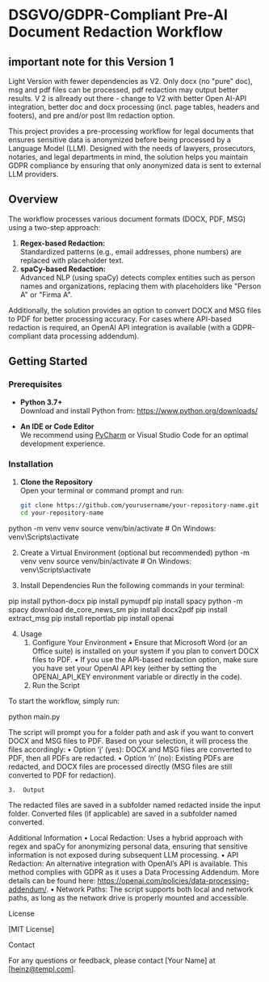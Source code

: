 # DSGVO/GDPR-Compliant Pre-AI Document Redaction Workflow

## important note for this Version 1 ##
Light Version with fewer dependencies as V2. Only docx (no "pure" doc), msg and pdf files can be processed, pdf redaction may output better results. V 2 is allready out there - change to V2 with better Open AI-API integration, better doc and docx processing (incl. page tables, headers and footers), and pre and/or post llm redaction option.

This project provides a pre-processing workflow for legal documents that ensures sensitive data is anonymized before being processed by a Language Model (LLM). Designed with the needs of lawyers, prosecutors, notaries, and legal departments in mind, the solution helps you maintain GDPR compliance by ensuring that only anonymized data is sent to external LLM providers.

## Overview

The workflow processes various document formats (DOCX, PDF, MSG) using a two-step approach:
1. **Regex-based Redaction:**  
   Standardized patterns (e.g., email addresses, phone numbers) are replaced with placeholder text.
2. **spaCy-based Redaction:**  
   Advanced NLP (using spaCy) detects complex entities such as person names and organizations, replacing them with placeholders like "Person A" or "Firma A".

Additionally, the solution provides an option to convert DOCX and MSG files to PDF for better processing accuracy. For cases where API-based redaction is required, an OpenAI API integration is available (with a GDPR-compliant data processing addendum).

## Getting Started

### Prerequisites

- **Python 3.7+**  
  Download and install Python from: https://www.python.org/downloads/

- **An IDE or Code Editor**  
  We recommend using [PyCharm](https://www.jetbrains.com/pycharm/) or Visual Studio Code for an optimal development experience.

### Installation

1. **Clone the Repository**  
   Open your terminal or command prompt and run:
   ```bash
   git clone https://github.com/yourusername/your-repository-name.git
   cd your-repository-name
python -m venv venv
source venv/bin/activate      # On Windows: venv\Scripts\activate

2.	Create a Virtual Environment (optional but recommended)
python -m venv venv
source venv/bin/activate      # On Windows: venv\Scripts\activate

3.	Install Dependencies
Run the following commands in your terminal:

pip install python-docx
pip install pymupdf
pip install spacy
python -m spacy download de_core_news_sm
pip install docx2pdf
pip install extract_msg
pip install reportlab
pip install openai

4. 	Usage
	1.	Configure Your Environment
	•	Ensure that Microsoft Word (or an Office suite) is installed on your system if you plan to convert DOCX files to PDF.
	•	If you use the API-based redaction option, make sure you have set your OpenAI API key (either by setting the OPENAI_API_KEY environment variable or directly in the code).
	2.	Run the Script

To start the workflow, simply run:

python main.py

The script will prompt you for a folder path and ask if you want to convert DOCX and MSG files to PDF. Based on your selection, it will process the files accordingly:
	•	Option ‘j’ (yes): DOCX and MSG files are converted to PDF, then all PDFs are redacted.
	•	Option ‘n’ (no): Existing PDFs are redacted, and DOCX files are processed directly (MSG files are still converted to PDF for redaction).

	3.	Output

The redacted files are saved in a subfolder named redacted inside the input folder. Converted files (if applicable) are saved in a subfolder named converted.

Additional Information
	•	Local Redaction:
Uses a hybrid approach with regex and spaCy for anonymizing personal data, ensuring that sensitive information is not exposed during subsequent LLM processing.
	•	API Redaction:
An alternative integration with OpenAI’s API is available. This method complies with GDPR as it uses a Data Processing Addendum. More details can be found here: https://openai.com/policies/data-processing-addendum/.
	•	Network Paths:
The script supports both local and network paths, as long as the network drive is properly mounted and accessible.

License

[MIT License]

Contact

For any questions or feedback, please contact [Your Name] at [heinz@templ.com].
